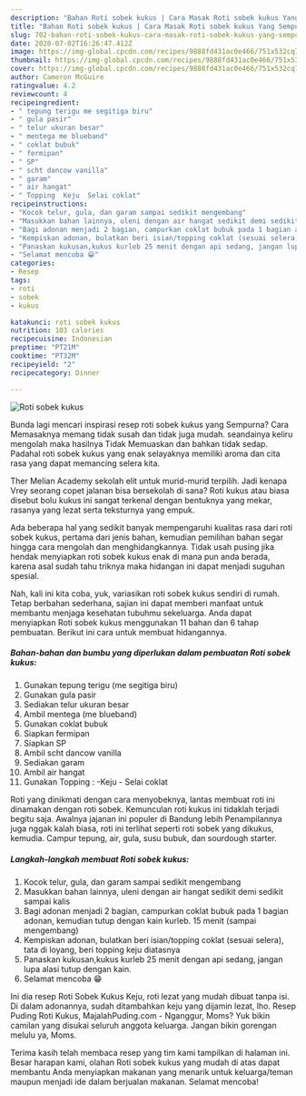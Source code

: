 ```yaml
---
description: "Bahan Roti sobek kukus | Cara Masak Roti sobek kukus Yang Sempurna"
title: "Bahan Roti sobek kukus | Cara Masak Roti sobek kukus Yang Sempurna"
slug: 702-bahan-roti-sobek-kukus-cara-masak-roti-sobek-kukus-yang-sempurna
date: 2020-07-02T16:26:47.412Z
image: https://img-global.cpcdn.com/recipes/9888fd431ac0e466/751x532cq70/roti-sobek-kukus-foto-resep-utama.jpg
thumbnail: https://img-global.cpcdn.com/recipes/9888fd431ac0e466/751x532cq70/roti-sobek-kukus-foto-resep-utama.jpg
cover: https://img-global.cpcdn.com/recipes/9888fd431ac0e466/751x532cq70/roti-sobek-kukus-foto-resep-utama.jpg
author: Cameron McGuire
ratingvalue: 4.2
reviewcount: 4
recipeingredient:
- " tepung terigu me segitiga biru"
- " gula pasir"
- " telur ukuran besar"
- " mentega me blueband"
- " coklat bubuk"
- " fermipan"
- " SP"
- " scht dancow vanilla"
- " garam"
- " air hangat"
- " Topping  Keju  Selai coklat"
recipeinstructions:
- "Kocok telur, gula, dan garam sampai sedikit mengembang"
- "Masukkan bahan lainnya, uleni dengan air hangat sedikit demi sedikit sampai kalis"
- "Bagi adonan menjadi 2 bagian, campurkan coklat bubuk pada 1 bagian adonan, kemudian tutup dengan kain kurleb. 15 menit (sampai mengembang)"
- "Kempiskan adonan, bulatkan beri isian/topping coklat (sesuai selera), tata di loyang, beri topping keju diatasnya"
- "Panaskan kukusan,kukus kurleb 25 menit dengan api sedang, jangan lupa alasi tutup dengan kain."
- "Selamat mencoba 😁"
categories:
- Resep
tags:
- roti
- sobek
- kukus

katakunci: roti sobek kukus 
nutrition: 103 calories
recipecuisine: Indonesian
preptime: "PT21M"
cooktime: "PT32M"
recipeyield: "2"
recipecategory: Dinner

---
```



![Roti sobek kukus](https://img-global.cpcdn.com/recipes/9888fd431ac0e466/751x532cq70/roti-sobek-kukus-foto-resep-utama.jpg)

Bunda lagi mencari inspirasi resep roti sobek kukus yang Sempurna? Cara Memasaknya memang tidak susah dan tidak juga mudah. seandainya keliru mengolah maka hasilnya Tidak Memuaskan dan bahkan tidak sedap. Padahal roti sobek kukus yang enak selayaknya memiliki aroma dan cita rasa yang dapat memancing selera kita.

Ther Melian Academy sekolah elit untuk murid-murid terpilih. Jadi kenapa Vrey seorang copet jalanan bisa bersekolah di sana? Roti kukus atau biasa disebut bolu kukus ini sangat terkenal dengan bentuknya yang mekar, rasanya yang lezat serta teksturnya yang empuk.

Ada beberapa hal yang sedikit banyak mempengaruhi kualitas rasa dari roti sobek kukus, pertama dari jenis bahan, kemudian pemilihan bahan segar hingga cara mengolah dan menghidangkannya. Tidak usah pusing jika hendak menyiapkan roti sobek kukus enak di mana pun anda berada, karena asal sudah tahu triknya maka hidangan ini dapat menjadi suguhan spesial.


Nah, kali ini kita coba, yuk, variasikan roti sobek kukus sendiri di rumah. Tetap berbahan sederhana, sajian ini dapat memberi manfaat untuk membantu menjaga kesehatan tubuhmu sekeluarga. Anda dapat menyiapkan Roti sobek kukus menggunakan 11 bahan dan 6 tahap pembuatan. Berikut ini cara untuk membuat hidangannya.

<!--inarticleads1-->

##### Bahan-bahan dan bumbu yang diperlukan dalam pembuatan Roti sobek kukus:

1. Gunakan  tepung terigu (me segitiga biru)
1. Gunakan  gula pasir
1. Sediakan  telur ukuran besar
1. Ambil  mentega (me blueband)
1. Gunakan  coklat bubuk
1. Siapkan  fermipan
1. Siapkan  SP
1. Ambil  scht dancow vanilla
1. Sediakan  garam
1. Ambil  air hangat
1. Gunakan  Topping : -Keju - Selai coklat


Roti yang dinikmati dengan cara menyobeknya, lantas membuat roti ini dinamakan dengan roti sobek. Kemunculan roti kukus ini tidaklah terjadi begitu saja. Awalnya jajanan ini populer di Bandung lebih Penampilannya juga nggak kalah biasa, roti ini terlihat seperti roti sobek yang dikukus, kemudia. Campur tepung, air, gula, susu bubuk, dan sourdough starter. 

<!--inarticleads2-->

##### Langkah-langkah membuat Roti sobek kukus:

1. Kocok telur, gula, dan garam sampai sedikit mengembang
1. Masukkan bahan lainnya, uleni dengan air hangat sedikit demi sedikit sampai kalis
1. Bagi adonan menjadi 2 bagian, campurkan coklat bubuk pada 1 bagian adonan, kemudian tutup dengan kain kurleb. 15 menit (sampai mengembang)
1. Kempiskan adonan, bulatkan beri isian/topping coklat (sesuai selera), tata di loyang, beri topping keju diatasnya
1. Panaskan kukusan,kukus kurleb 25 menit dengan api sedang, jangan lupa alasi tutup dengan kain.
1. Selamat mencoba 😁


Ini dia resep Roti Sobek Kukus Keju, roti lezat yang mudah dibuat tanpa isi. Di dalam adonannya, sudah ditambahkan keju yang dijamin lezat, lho. Resep Puding Roti Kukus, MajalahPuding.com - Nganggur, Moms? Yuk bikin camilan yang disukai seluruh anggota keluarga. Jangan bikin gorengan melulu ya, Moms. 

Terima kasih telah membaca resep yang tim kami tampilkan di halaman ini. Besar harapan kami, olahan Roti sobek kukus yang mudah di atas dapat membantu Anda menyiapkan makanan yang menarik untuk keluarga/teman maupun menjadi ide dalam berjualan makanan. Selamat mencoba!
